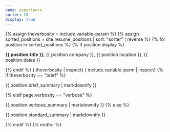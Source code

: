 ```yaml
---
name: experience
sorter: 20
display: true
---
```

{% assign theverbosity = include.variable-param %}
{% assign sorted_positions = site.resume_positions | sort: "sorter" | reverse %}
{% for position in sorted_positions %}
  {% if position.display %}
<p><strong>{{ position.title }}</strong>, {{ position.company }}, {{ position.location }}, {{ position.dates }}<p>
  {% endif %}
{ theverbosity | inspect}
{ include.variable-parm | inspect}
  {% if theverbosity == "brief" %}
<p>{{ position.brief_summary | markdownify }}</p>
  {% elsif page.verbosity == "verbose" %}
<p>{{ position.verbose_summary | markdownify }}
  {% else %}
<p>{{ position.standard_summary | markdownify }}</p>
  {% endif %}
{% endfor %}

